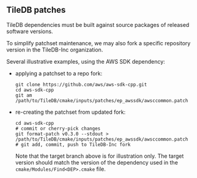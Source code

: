 TileDB patches
--------------

TileDB dependencies must be built against source packages of released software versions.

To simplify patchset maintenance, we may also fork a specific repository version in
the TileDB-Inc organization.

Several illustrative examples, using the AWS SDK dependency:
- applying a patchset to a repo fork:

    ```
    git clone https://github.com/aws/aws-sdk-cpp.git
    cd aws-sdk-cpp
    git am /path/to/TileDB/cmake/inputs/patches/ep_awssdk/awsccommon.patch
    ```

- re-creating the patchset from updated fork:

    ```
    cd aws-sdk-cpp
    # commit or cherry-pick changes
    git format-patch v0.3.0 --stdout > /path/to/TileDB/cmake/inputs/patches/ep_awssdk/awsccommon.patch
    # git add, commit, push to TileDB-Inc fork
    ```

  Note that the target branch above is for illustration only. The target version should match the version
  of the dependency used in the `cmake/Modules/Find<DEP>.cmake` file.
